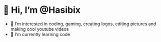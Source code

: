 # 👋 Hi, I’m @Hasibix
- 👀 I’m interested in coding, gaming, creating logos, editing pictures and making cool youtube videos
- 🌱 I’m currently learning code

<!---
Hasibix/Hasibix is a ✨ special ✨ repository because its `README.md` (this file) appears on your GitHub profile.
You can click the Preview link to take a look at your changes.
--->
